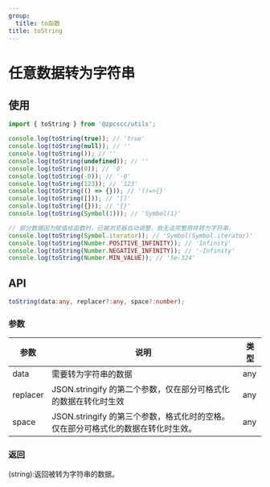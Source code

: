```yaml
---
group:
  title: to函数
title: toString
---
```


# 任意数据转为字符串

## 使用

```js
import { toString } from '@zpcscc/utils';

console.log(toString(true)); // 'true'
console.log(toString(null)); // ''
console.log(toString()); // ''
console.log(toString(undefined)); // ''
console.log(toString(0)); // '0'
console.log(toString(-0)); // '-0'
console.log(toString(123)); // '123'
console.log(toString(() => {})); // '()=>{}'
console.log(toString([])); // '[]'
console.log(toString({})); // '{}'
console.log(toString(Symbol(1))); // 'Symbol(1)'

// 部分数据因为赋值给函数时，已被浏览器自动调整，故无法完整原样转为字符串。
console.log(toString(Symbol.iterator)); // 'Symbol(Symbol.iterator)'
console.log(toString(Number.POSITIVE_INFINITY)); // 'Infinity'
console.log(toString(Number.NEGATIVE_INFINITY)); // '-Infinity'
console.log(toString(Number.MIN_VALUE)); // '5e-324'
```

## API

```typescript
toString(data:any, replacer?:any, space?:number);
```

### 参数

| 参数     | 说明                                                                              | 类型 |
| -------- | --------------------------------------------------------------------------------- | ---- |
| data     | 需要转为字符串的数据                                                              | any  |
| replacer | JSON.stringify 的第二个参数，仅在部分可格式化的数据在转化时生效                   | any  |
| space    | JSON.stringify 的第三个参数，格式化时的空格。仅在部分可格式化的数据在转化时生效。 | any  |

### 返回

(string):返回被转为字符串的数据。
